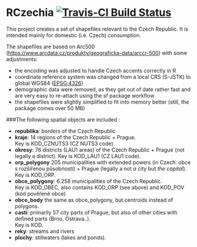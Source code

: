 # RCzechia  [![Travis-CI Build Status](https://travis-ci.org/jlacko/RCzechia.svg?branch=master)](https://travis-ci.org/jlacko/RCzechia)

This project creates a set of shapefiles relevant to the Czech Republic. It is intended mainly for domestic (i.e. Czech) consumption.

The shapefiles are based on Arc500 (https://www.arcdata.cz/produkty/geograficka-data/arccr-500) with some adjustments:  
 * the encoding was adjusted to handle Czech accents correctly in R  
 * coordinate reference system was changed from a local CRS (S-JSTK) to global WGS84 ([EPSG:4326](https://epsg.io/4326))  
 * demographic data were removed, as they get out of date rather fast and are very easy to re-attach using the sf package workflow  
 * the shapefiles were slightly simplified to fit into memory better (still, the package comes over 50 MB)

###The following spatial objects are included :  
* **republika**: borders of the Czech Republic
* **kraje**: 14 regions of the Czech Republic + Prague.  
Key is KOD_CZNUTS3 (CZ NUTS3 code).
* **okresy**: 76 districts (LAU1 areas) of the Czech Republic + Prague (not legally a district). 
Key is KOD_LAU1 (CZ LAU1 code).
* **orp_polygony** 205 municipalities with extended powers (in Czech: obce s rozšířenou působností) + Prague (legally a not *a* city but *the capital*).  
Key is KOD_ORP.
* **obce_polygony**: 6.258 municipalities of the Czech Republic.  
Key is KOD_OBEC, also contains KOD_ORP (see above) and KOD_POV (kód pověřené obce)
* **obce_body** the same as obce_polygony, but centroids instead of polygons.
* **casti**: primarily 57 city parts of Prague, but also of other cities with defined parts (Brno, Ostrava..).  
Key is KOD.
* **reky**: streams and rivers
* **plochy**: stillwaters (lakes and ponds).



